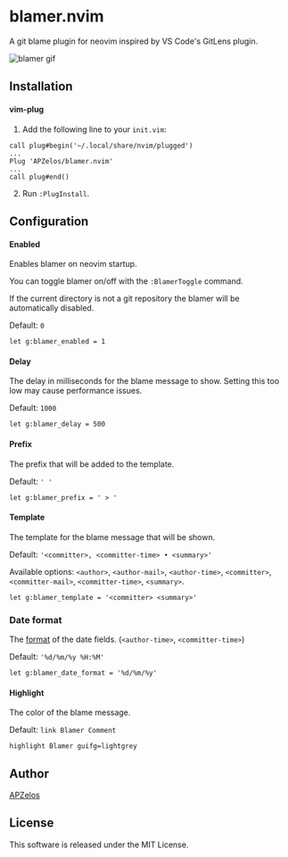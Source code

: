 # blamer.nvim

A git blame plugin for neovim inspired by VS Code's GitLens plugin.

![blamer gif](https://res.cloudinary.com/djg49e1u9/image/upload/c_crop,h_336/v1579092411/blamer_mkv07c.gif)

## Installation

#### vim-plug

1. Add the following line to your `init.vim`:

```
call plug#begin('~/.local/share/nvim/plugged')
...
Plug 'APZelos/blamer.nvim'
...
call plug#end()
```

2. Run `:PlugInstall`.

## Configuration

#### Enabled

Enables blamer on neovim startup.

You can toggle blamer on/off with the `:BlamerToggle` command.

If the current directory is not a git repository the blamer will be automatically disabled.

Default: `0`

```
let g:blamer_enabled = 1
```

#### Delay

The delay in milliseconds for the blame message to show. Setting this too low may cause performance issues.

Default: `1000`

```
let g:blamer_delay = 500
```

#### Prefix

The prefix that will be added to the template.

Default: `' '`

```
let g:blamer_prefix = ' > '
```

#### Template

The template for the blame message that will be shown.

Default: `'<committer>, <committer-time> • <summary>'`

Available options: `<author>`, `<author-mail>`, `<author-time>`, `<committer>`, `<committer-mail>`, `<committer-time>`, `<summary>`.

```
let g:blamer_template = '<committer> <summary>'
```

### Date format

The [format](https://devhints.io/datetime#strftime-format) of the date fields. (`<author-time>`, `<committer-time>`)

Default: `'%d/%m/%y %H:%M'`

```
let g:blamer_date_format = '%d/%m/%y'
```

#### Highlight

The color of the blame message.

Default: `link Blamer Comment`

```
highlight Blamer guifg=lightgrey
```

## Author

[APZelos](https://github.com/APZelos)

## License

This software is released under the MIT License.
